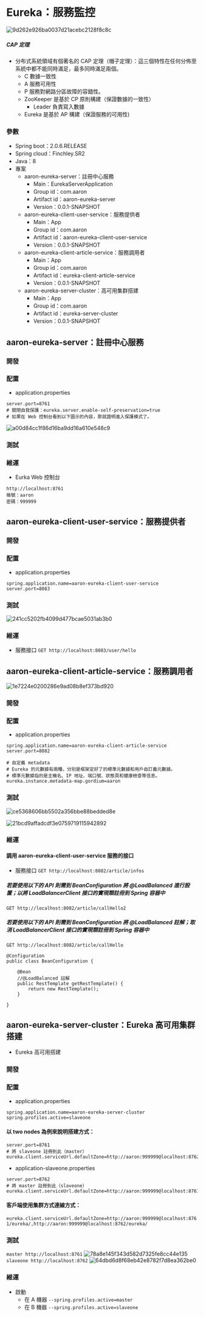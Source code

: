 # Eureka：服務監控
![9d262e926ba0037d21acebc2128f8c8c](imgs/F1105A11-AE37-4C58-A0B5-07F71DA82D11.png)

##### CAP 定理
- 分布式系統領域有個著名的 CAP 定理（帽子定理）：這三個特性在任何分佈至系統中都不能同時滿足，最多同時滿足兩個。
    - C 數據一致性
    - A 服務可用性
    - P 服務對網路分區故障的容錯性。
    - ZooKeeper 是基於 CP 原則構建（保證數據的一致性）
        - Leader 負責寫入數據
    - Eureka 是基於 AP 構建（保證服務的可用性)

### 參數
- Spring boot：2.0.6.RELEASE
- Spring cloud：Finchley.SR2
- Java：8
- 專案
    - aaron-eureka-server：註冊中心服務
        - Main：EurekaServerApplication
        - Group id：com.aaron
        - Artifact id：aaron-eureka-server
        - Version：0.0.1-SNAPSHOT
    - aaron-eureka-client-user-service：服務提供者
        - Main：App
        - Group id：com.aaron
        - Artifact id：aaron-eureka-client-user-service
        - Version：0.0.1-SNAPSHOT
    - aaron-eureka-client-article-service：服務調用者
        - Main：App
        - Group id：com.aaron
        - Artifact id：eureka-client-article-service
        - Version：0.0.1-SNAPSHOT
    - aaron-eureka-server-cluster：高可用集群搭建
        - Main：App
        - Group id：com.aaron
        - Artifact id：eureka-server-cluster
        - Version：0.0.1-SNAPSHOT


## aaron-eureka-server：註冊中心服務

### 開發

### 配置
- application.properties
```
server.port=8761
# 關閉自我保護：eureka.server.enable-self-preservation=true
# 如果在 Web 控制台看到以下圖示的內容，那就證明進入保護模式了。
```
![a00d84cc1f86d16ba9dd16a610e548c9](imgs/AFAF755F-726C-4B99-82FE-78DA726DC27D.png) 

### 測試

### 維運
- Eurka Web 控制台
```
http://localhost:8761
帳號：aaron
密碼：999999
```

## aaron-eureka-client-user-service：服務提供者

### 開發

### 配置
- application.properties
```
spring.application.name=aaron-eureka-client-user-service
server.port=8083
```

### 測試
![241cc5202fb4099d477bcae5031ab3b0](imgs/A7B8B888-0423-4D92-AFFF-989FB8D8B3BE.png)

### 維運
- 服務接口
`GET http://localhost:8083/user/hello` 


## aaron-eureka-client-article-service：服務調用者
![1e7224e0200286e9ad08b8ef373bd920](imgs/025923CA-9AE6-4B99-9004-042212CCDC8C.png)


### 開發

### 配置
- application.properties
```
spring.application.name=aaron-eureka-client-article-service
server.port=8082

# 自定義 metadata
# Eureka 的元數據有兩種，分別是框架定好了的標準元數據和用戶自訂義元數據。
# 標準元數據指的是主機名、IP 地址、端口號、狀態頁和健康檢查等信息。
eureka.instance.metadata-map.gordium=aaron
```

### 測試
![ce5368606bb5502a356bbe88bedded8e](imgs/E47C9E97-01C2-470B-AB25-691966573778.png)

![21bcd9affadcdf3e0759719115942892](imgs/3F5E5FDE-3CA1-456D-9A17-E331FCFCBCCC.png)



### 維運
#### 調用 aaron-eureka-client-user-service 服務的接口
- 服務接口
`GET http://localhost:8082/article/infos`

##### 若要使用以下的 API 則需到 BeanConfiguration 將 @LoadBalanced 進行設置；以將 LoadBalancerClient 接口的實現類註冊到 Spring 容器中
`GET http://localhost:8082/article/callHello2`

##### 若要使用以下的 API 則需到 BeanConfiguration 將 @LoadBalanced 註解；取消 LoadBalancerClient 接口的實現類註冊到 Spring 容器中
`GET http://localhost:8082/article/callHello`

```
@Configuration
public class BeanConfiguration {

	@Bean
	//@LoadBalanced 註解
	public RestTemplate getRestTemplate() {
		return new RestTemplate();
	}

}
```

## aaron-eureka-server-cluster：Eureka 高可用集群搭建
* Eureka 高可用搭建

### 開發

### 配置
- application.properties
```
spring.application.name=aaron-eureka-server-cluster
spring.profiles.active=slaveone
```

#### 以 two nodes 為例來說明搭建方式：
```
server.port=8761
# 將 slaveone 註冊到此（master）
eureka.client.serviceUrl.defaultZone=http://aaron:999999@localhost:8762/eureka/
```
- application-slaveone.properties
```
server.port=8762
# 將 master 註冊到此（slaveone）
eureka.client.serviceUrl.defaultZone=http://aaron:999999@localhost:8761/eureka/
```

#### 客戶端使用集群方式連線方式：
`eureka.client.serviceUrl.defaultZone=http://aaron:999999@localhost:8761/eureka/,http://aaron:999999@localhost:8762/eureka/`

### 測試
`master http://localhost:8761`
![78a8e145f343d582d7325fe8cc44e135](imgs/F12F96D4-0E6F-46CC-A930-7CDE3D78324D.png)
`slaveone http://localhost:8762`
![64dbd6d8f68eb42e8782f7d8ea362be0](imgs/619215B9-73D3-4A52-82AB-CDAB5F313736.png)

### 維運
- 啟動
    - 在 A 機器 `--spring.profiles.active=master`
    - 在 B 機器 `--spring.profiles.active=slaveone`